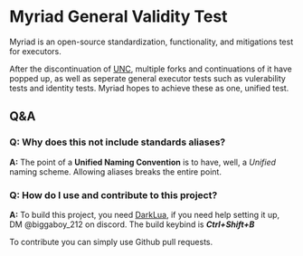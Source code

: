 # Myriad General Validity Test

Myriad is an open-source standardization, functionality, and mitigations test for executors.

After the discontinuation of [UNC](https://github.com/unified-naming-convention/NamingStandard), multiple forks and continuations of it have popped up, as well as seperate general executor tests such as vulerability tests and identity tests. Myriad hopes to achieve these as one, unified test.

## Q&A

### **Q:** Why does this not include standards aliases?

**A:** The point of a **Unified Naming Convention** is to have, well, a *Unified* naming scheme. Allowing aliases breaks the entire point.

### **Q:** How do I use and contribute to this project?

**A:** To build this project, you need [DarkLua](https://github.com/seaofvoices/darklua), if you need help setting it up, DM @biggaboy_212 on discord. The build keybind is ***Ctrl+Shift+B***

To contribute you can simply use Github pull requests.

